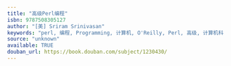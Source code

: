 ```yaml
---
title: "高级Perl编程"
isbn: 9787508305127
author: "[美] Sriram Srinivasan"
keywords: "perl, 编程, Programming, 计算机, O'Reilly, Perl, 高级, 计算机科学"
source: "unknown"
available: TRUE
douban_url: https://book.douban.com/subject/1230430/
---
```


